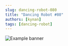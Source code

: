 ```yaml
---
slug: dancing-robot-080
title: "Dancing Robot #80"
authors: [kynan]
tags: [dancing-robot]
---
```


![Example banner](/img/stories/dancing-robot_new/080.png)
